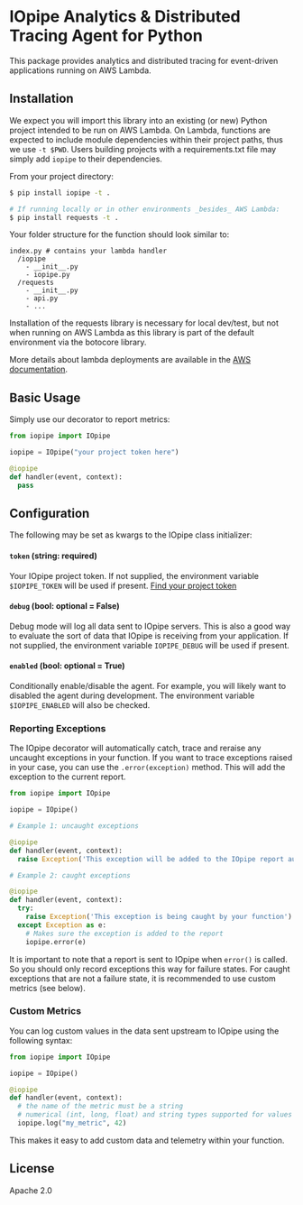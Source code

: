 # IOpipe Analytics & Distributed Tracing Agent for Python

This package provides analytics and distributed tracing for event-driven applications running on AWS Lambda.

## Installation

We expect you will import this library into an existing (or new) Python project intended to be run on AWS Lambda.  On Lambda, functions are expected to include module dependencies within their project paths, thus we use `-t $PWD`. Users building projects with a requirements.txt file may simply add `iopipe` to their dependencies.

From your project directory:

```bash
$ pip install iopipe -t .

# If running locally or in other environments _besides_ AWS Lambda:
$ pip install requests -t .
```

Your folder structure for the function should look similar to:

```
index.py # contains your lambda handler
  /iopipe
    - __init__.py
    - iopipe.py
  /requests
    - __init__.py
    - api.py
    - ...
```

Installation of the requests library is necessary for local dev/test, but not when running on AWS Lambda as this library is part of the default environment via the botocore library.

More details about lambda deployments are available in the [AWS documentation](https://docs.aws.amazon.com/lambda/latest/dg/lambda-python-how-to-create-deployment-package.html).

## Basic Usage

Simply use our decorator to report metrics:

```python
from iopipe import IOpipe

iopipe = IOpipe("your project token here")

@iopipe
def handler(event, context):
  pass
```

## Configuration

The following may be set as kwargs to the IOpipe class initializer:

#### `token` (string: required)

Your IOpipe project token. If not supplied, the environment variable `$IOPIPE_TOKEN` will be used if present. [Find your project token](https://dashboard.iopipe.com/install)

#### `debug` (bool: optional = False)

Debug mode will log all data sent to IOpipe servers. This is also a good way to evaluate the sort of data that IOpipe is receiving from your application. If not supplied, the environment variable `IOPIPE_DEBUG` will be used if present.

#### `enabled` (bool: optional = True)

Conditionally enable/disable the agent. For example, you will likely want to disabled the agent during development. The environment variable `$IOPIPE_ENABLED` will also be checked.

### Reporting Exceptions

The IOpipe decorator will automatically catch, trace and reraise any uncaught exceptions in your function. If you want to trace exceptions raised in your case, you can use the `.error(exception)` method. This will add the exception to the current report.

```python
from iopipe import IOpipe

iopipe = IOpipe()

# Example 1: uncaught exceptions

@iopipe
def handler(event, context):
  raise Exception('This exception will be added to the IOpipe report automatically')

# Example 2: caught exceptions

@iopipe
def handler(event, context):
  try:
    raise Exception('This exception is being caught by your function')
  except Exception as e:
    # Makes sure the exception is added to the report
    iopipe.error(e)
```

It is important to note that a report is sent to IOpipe when `error()` is called. So you should only record exceptions this way for failure states. For caught exceptions that are not a failure state, it is recommended to use custom metrics (see below).

### Custom Metrics

You can log custom values in the data sent upstream to IOpipe using the following syntax:

```python
from iopipe import IOpipe

iopipe = IOpipe()

@iopipe
def handler(event, context):
  # the name of the metric must be a string
  # numerical (int, long, float) and string types supported for values
  iopipe.log("my_metric", 42)
```

This makes it easy to add custom data and telemetry within your function.

## License

Apache 2.0
